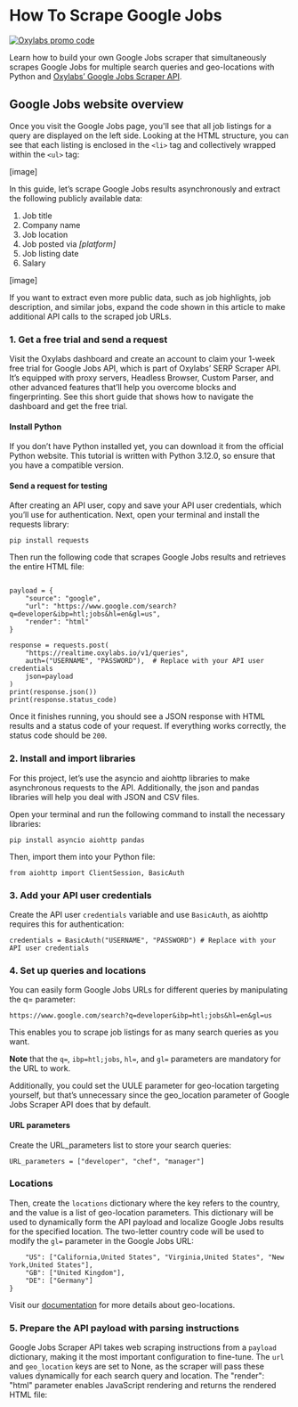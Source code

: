 # How To Scrape Google Jobs

[![Oxylabs promo code](https://user-images.githubusercontent.com/129506779/250792357-8289e25e-9c36-4dc0-a5e2-2706db797bb5.png)](https://oxylabs.go2cloud.org/aff_c?offer_id=7&aff_id=877&url_id=112)

Learn how to build your own Google Jobs scraper that simultaneously scrapes Google Jobs for multiple search queries and geo-locations with Python and [Oxylabs’ Google Jobs Scraper API](https://oxylabs.io/products/scraper-api/serp/google/jobs).

## Google Jobs website overview

Once you visit the Google Jobs page, you'll see that all job listings for a query are displayed on the left side. Looking at the HTML structure, you can see that each listing is enclosed in the ```<li>``` tag and collectively wrapped within the ```<ul>``` tag:

[image]

In this guide, let’s scrape Google Jobs results asynchronously and extract the following publicly available data:

1. Job title
2. Company name
3. Job location
4. Job posted via *[platform]*
5. Job listing date
6. Salary

[image] 

If you want to extract even more public data, such as job highlights, job description, and similar jobs, expand the code shown in this article to make additional API calls to the scraped job URLs.

### 1. Get a free trial and send a request
<p>Visit the Oxylabs dashboard and create an account to claim your 1-week free trial for Google Jobs API, which is part of Oxylabs’ SERP Scraper API. It’s equipped with proxy servers, Headless Browser, Custom Parser, and other advanced features that’ll help you overcome blocks and fingerprinting. See this short guide that shows how to navigate the dashboard and get the free trial.</p>

#### Install Python
</p>If you don’t have Python installed yet, you can download it from the official Python website. This tutorial is written with Python 3.12.0, so ensure that you have a compatible version.</p>

#### Send a request for testing
</p>After creating an API user, copy and save your API user credentials, which you’ll use for authentication. Next, open your terminal and install the requests library:</p>

```pip install requests```

Then run the following code that scrapes Google Jobs results and retrieves the entire HTML file:

```import requests

payload = {
    "source": "google",
    "url": "https://www.google.com/search?q=developer&ibp=htl;jobs&hl=en&gl=us",
    "render": "html"
}

response = requests.post(
    "https://realtime.oxylabs.io/v1/queries",
    auth=("USERNAME", "PASSWORD"),	# Replace with your API user credentials
    json=payload
)
print(response.json())
print(response.status_code)
```
Once it finishes running, you should see a JSON response with HTML results and a status code of your request. If everything works correctly, the status code should be ```200```.

### 2. Install and import libraries

For this project, let’s use the asyncio and aiohttp libraries to make asynchronous requests to the API. Additionally, the json and pandas libraries will help you deal with JSON and CSV files. 

Open your terminal and run the following command to install the necessary libraries:

```pip install asyncio aiohttp pandas```

Then, import them into your Python file:

```import asyncio, aiohttp, json, pandas as pd
from aiohttp import ClientSession, BasicAuth
```

### 3. Add your API user credentials

Create the API user ```credentials``` variable and use ```BasicAuth```, as aiohttp requires this for authentication:

```credentials = BasicAuth("USERNAME", "PASSWORD") # Replace with your API user credentials```

### 4. Set up queries and locations

You can easily form Google Jobs URLs for different queries by manipulating the q= parameter:

```https://www.google.com/search?q=developer&ibp=htl;jobs&hl=en&gl=us```

This enables you to scrape job listings for as many search queries as you want. 

**Note** that the ```q=```, ```ibp=htl;jobs```, ```hl=```, and ```gl=``` parameters are mandatory for the URL to work.

Additionally, you could set the UULE parameter for geo-location targeting yourself, but that’s unnecessary since the geo_location parameter of Google Jobs Scraper API does that by default.

#### URL parameters

Create the URL_parameters list to store your search queries:

```URL_parameters = ["developer", "chef", "manager"]``` 

### Locations

Then, create the ```locations``` dictionary where the key refers to the country, and the value is a list of geo-location parameters. This dictionary will be used to dynamically form the API payload and localize Google Jobs results for the specified location. The two-letter country code will be used to modify the ```gl=``` parameter in the Google Jobs URL:

```locations = {
    "US": ["California,United States", "Virginia,United States", "New York,United States"],
    "GB": ["United Kingdom"],
    "DE": ["Germany"]
}
```

Visit our [documentation](https://developers.oxylabs.io/scraper-apis/serp-scraper-api/google?_gl=1*1ppa1cd*_gcl_au*MTcyMDU1MDYxNi4xNzA3MzkxNjU5#geo_location) for more details about geo-locations.

### 5. Prepare the API payload with parsing instructions

Google Jobs Scraper API takes web scraping instructions from a ```payload``` dictionary, making it the most important configuration to fine-tune. The ```url``` and ```geo_location``` keys are set to None, as the scraper will pass these values dynamically for each search query and location. The "render": "html" parameter enables JavaScript rendering and returns the rendered HTML file:
















